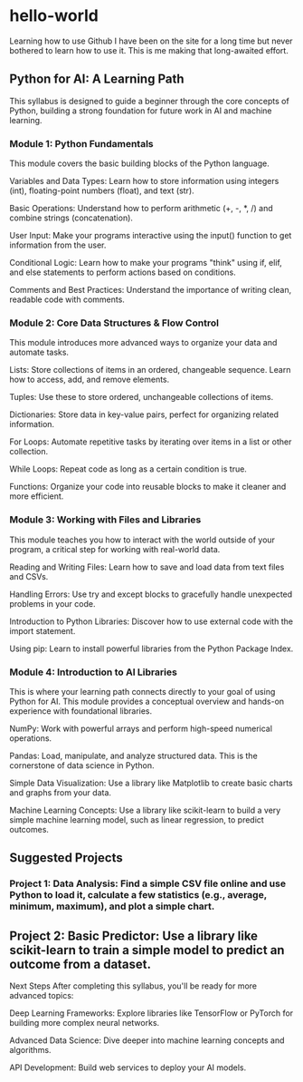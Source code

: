 # hello-world
Learning how to use Github
I have been on the site for a long time but never bothered to learn how to use it. This is me making that long-awaited effort. 

## Python for AI: A Learning Path
This syllabus is designed to guide a beginner through the core concepts of Python, building a strong foundation for future work in AI and machine learning.

### Module 1: Python Fundamentals
This module covers the basic building blocks of the Python language.

Variables and Data Types: Learn how to store information using integers (int), floating-point numbers (float), and text (str).

Basic Operations: Understand how to perform arithmetic (+, -, *, /) and combine strings (concatenation).

User Input: Make your programs interactive using the input() function to get information from the user.

Conditional Logic: Learn how to make your programs "think" using if, elif, and else statements to perform actions based on conditions.

Comments and Best Practices: Understand the importance of writing clean, readable code with comments.

### Module 2: Core Data Structures & Flow Control
This module introduces more advanced ways to organize your data and automate tasks.

Lists: Store collections of items in an ordered, changeable sequence. Learn how to access, add, and remove elements.

Tuples: Use these to store ordered, unchangeable collections of items.

Dictionaries: Store data in key-value pairs, perfect for organizing related information.

For Loops: Automate repetitive tasks by iterating over items in a list or other collection.

While Loops: Repeat code as long as a certain condition is true.

Functions: Organize your code into reusable blocks to make it cleaner and more efficient.

### Module 3: Working with Files and Libraries
This module teaches you how to interact with the world outside of your program, a critical step for working with real-world data.

Reading and Writing Files: Learn how to save and load data from text files and CSVs.

Handling Errors: Use try and except blocks to gracefully handle unexpected problems in your code.

Introduction to Python Libraries: Discover how to use external code with the import statement.

Using pip: Learn to install powerful libraries from the Python Package Index.

### Module 4: Introduction to AI Libraries
This is where your learning path connects directly to your goal of using Python for AI. This module provides a conceptual overview and hands-on experience with foundational libraries.

NumPy: Work with powerful arrays and perform high-speed numerical operations.

Pandas: Load, manipulate, and analyze structured data. This is the cornerstone of data science in Python.

Simple Data Visualization: Use a library like Matplotlib to create basic charts and graphs from your data.

Machine Learning Concepts: Use a library like scikit-learn to build a very simple machine learning model, such as linear regression, to predict outcomes.

## Suggested Projects
### Project 1: Data Analysis: Find a simple CSV file online and use Python to load it, calculate a few statistics (e.g., average, minimum, maximum), and plot a simple chart.

## Project 2: Basic Predictor: Use a library like scikit-learn to train a simple model to predict an outcome from a dataset.

Next Steps
After completing this syllabus, you'll be ready for more advanced topics:

Deep Learning Frameworks: Explore libraries like TensorFlow or PyTorch for building more complex neural networks.

Advanced Data Science: Dive deeper into machine learning concepts and algorithms.

API Development: Build web services to deploy your AI models.
